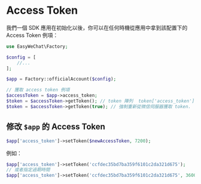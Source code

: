 # Access Token


我們一個 SDK 應用在初始化以後，你可以在任何時機從應用中拿到該配置下的 Access Token 例項：

```php
use EasyWeChat\Factory;

$config = [
    //...
];

$app = Factory::officialAccount($config);

// 獲取 access token 例項
$accessToken = $app->access_token;
$token = $accessToken->getToken(); // token 陣列  token['access_token'] 字串
$token = $accessToken->getToken(true); // 強制重新從微信伺服器獲取 token.
```

## 修改 `$app` 的 Access Token

```php
$app['access_token']->setToken($newAccessToken, 7200);
```

例如：

```php
$app['access_token']->setToken('ccfdec35bd7ba359f6101c2da321d675');
// 或者指定過期時間
$app['access_token']->setToken('ccfdec35bd7ba359f6101c2da321d675', 3600);  // 單位：秒
```

